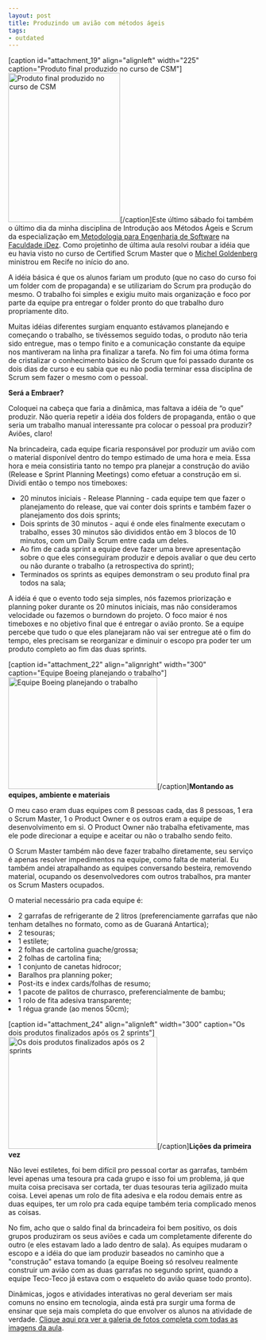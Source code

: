 ```yaml
---
layout: post
title: Produzindo um avião com métodos ágeis
tags:
- outdated
---
```

[caption id="attachment_19" align="alignleft" width="225" caption="Produto final produzido no curso de CSM"]<a href="http://techbot.me/wp-content/uploads/2010/06/img_0356.jpg"><img src="http://techbot.me/wp-content/uploads/2010/06/img_0356.jpg?w=225" alt="Produto final produzido no curso de CSM" title="Produto final produzido no curso de CSM" width="225" height="300" class="size-medium wp-image-19" /></a>[/caption]Este último sábado foi também o último dia da minha disciplina de Introdução aos Métodos Ágeis e Scrum da especialização em<a href="http://www.faculdadeidez.com.br/posgraduacaocursos/engenharia"> Metodologia para Engenharia de Software</a> na <a href="http://www.faculdadeidez.com.br/">Faculdade iDez</a>. Como projetinho de última aula resolvi roubar a idéia que eu havia visto no curso  de Certified Scrum Master que o <a href="http://twitter.com/Michel_Golden">Michel Goldenberg</a> ministrou em Recife no início do ano.

A idéia básica é que os alunos fariam um produto (que no caso do curso foi um folder com de propaganda) e se utilizariam do Scrum pra produção do mesmo. O trabalho foi simples e exigiu muito mais organização e foco por parte da equipe pra entregar o folder pronto do que trabalho duro propriamente dito.

Muitas idéias diferentes surgiam enquanto estávamos planejando e começando o trabalho, se tivéssemos seguido todas, o produto não teria sido entregue, mas o tempo finito e a comunicação constante da equipe nos mantiveram na linha pra finalizar a tarefa. No fim foi uma ótima forma de cristalizar o conhecimento básico de Scrum que foi passado durante os dois dias de curso e eu sabia que eu não podia terminar essa disciplina de Scrum sem fazer o mesmo com o pessoal.

<strong>Será a Embraer?</strong>

Coloquei na cabeça que faria a dinâmica, mas faltava a idéia de “o que” produzir. Não queria repetir a idéia dos folders de propaganda, então o que seria um trabalho manual interessante pra colocar o pessoal pra produzir? Aviões, claro!

Na brincadeira, cada equipe ficaria responsável por produzir um avião com o material disponível dentro do tempo estimado de uma hora e meia. Essa hora e meia consistiria tanto no tempo pra planejar a construção do avião (Release e Sprint Planning Meetings) como efetuar a construção em si. Dividi então o tempo nos timeboxes:

<ul>
<li>20 minutos iniciais - Release Planning - cada equipe tem que fazer o planejamento do release, que vai conter dois sprints e também fazer o planejamento dos dois sprints;</li>
<li>Dois sprints de 30 minutos - aqui é onde eles finalmente executam o trabalho, esses 30 minutos são divididos então em 3 blocos de 10 minutos, com um Daily Scrum entre cada um deles.</li>
<li>Ao fim de cada sprint a equipe deve fazer uma breve apresentação sobre o que eles conseguiram produzir e depois avaliar o que deu certo ou não durante o trabalho (a retrospectiva do sprint);</li>
<li>Terminados os sprints as equipes demonstram o seu produto final pra todos na sala;</li>
</ul>

A idéia é que o evento todo seja simples, nós fazemos priorização e planning poker durante os 20 minutos iniciais, mas não consideramos velocidade ou fazemos o burndown do projeto. O foco maior é nos timeboxes e no objetivo final que é entregar o avião pronto. Se a equipe percebe que tudo o que eles planejaram não vai ser entregue até o fim do tempo, eles precisam se reorganizar e diminuir o escopo pra poder ter um produto completo ao fim das duas sprints.

[caption id="attachment_22" align="alignright" width="300" caption="Equipe Boeing planejando o trabalho"]<a href="http://techbot.me/wp-content/uploads/2010/06/img_0464.jpg"><img src="http://techbot.me/wp-content/uploads/2010/06/img_0464.jpg?w=300" alt="Equipe Boeing planejando o trabalho" title="Equipe Boeing planejando o trabalho" width="300" height="225" class="size-medium wp-image-22" /></a>[/caption]<strong>Montando as equipes, ambiente e materiais</strong>

O meu caso eram duas equipes com 8 pessoas cada, das 8 pessoas, 1 era o Scrum Master, 1 o Product Owner e os outros eram a equipe de desenvolvimento em si. O Product Owner não trabalha efetivamente, mas ele pode direcionar a equipe e aceitar ou não o trabalho sendo feito.

O Scrum Master também não deve fazer trabalho diretamente, seu serviço é apenas resolver impedimentos na equipe, como falta de material. Eu também andei atrapalhando as equipes conversando besteira, removendo material, ocupando os desenvolvedores com outros trabalhos, pra manter os Scrum Masters ocupados.

O material necessário pra cada equipe é:
<li>2 garrafas de refrigerante de 2 litros (preferenciamente garrafas que não tenham detalhes no formato, como as de Guaraná Antartica);</li>
<li>2 tesouras;</li>
<li>1 estilete;</li>
<li>2 folhas de cartolina guache/grossa;</li>
<li>2 folhas de cartolina fina;</li>
<li>1 conjunto de canetas hidrocor;</li>
<li>Baralhos pra planning poker;</li>
<li>Post-its e index cards/folhas de resumo;</li>
<li>1 pacote de palitos de churrasco, preferencialmente de bambu;</li>
<li>1 rolo de fita adesiva transparente;</li>
<li>1 régua grande (ao menos 50cm);</li>

[caption id="attachment_24" align="alignleft" width="300" caption="Os dois produtos finalizados após os 2 sprints"]<a href="http://techbot.me/wp-content/uploads/2010/06/img_0475.jpg"><img src="http://techbot.me/wp-content/uploads/2010/06/img_0475.jpg?w=300" alt="Os dois produtos finalizados após os 2 sprints" title="Os dois produtos finalizados após os 2 sprints" width="300" height="225" class="size-medium wp-image-24" /></a>[/caption]<strong>Lições da primeira vez</strong>

Não levei estiletes, foi bem difícil pro pessoal cortar as garrafas, também levei apenas uma tesoura pra cada grupo e isso foi um problema, já que muita coisa precisava ser cortada, ter duas tesouras teria agilizado muita coisa. Levei apenas um rolo de fita adesiva e ela rodou demais entre as duas equipes, ter um rolo pra cada equipe também teria complicado menos as coisas.

No fim, acho que o saldo final da brincadeira foi bem positivo, os dois grupos produziram os seus aviões e cada um completamente diferente do outro (e eles estavam lado a lado dentro de sala). As equipes mudaram o escopo e a idéia do que iam produzir baseados no caminho que a "construção" estava tomando (a equipe Boeing só resolveu realmente construir um avião com as duas garrafas no segundo sprint, quando a equipe Teco-Teco já estava com o esqueleto do avião quase todo pronto).

Dinâmicas, jogos e atividades interativas no geral deveriam ser mais comuns no ensino em tecnologia, ainda está pra surgir uma forma de ensinar que seja mais completa do que envolver os alunos na atividade de verdade. <a href="http://twitpic.com/e/1f7">Clique aqui pra ver a galeria de fotos completa com todas as imagens da aula</a>.
